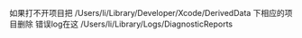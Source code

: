 如果打不开项目把
/Users/li/Library/Developer/Xcode/DerivedData
下相应的项目删除
错误log在这
/Users/li/Library/Logs/DiagnosticReports

